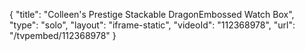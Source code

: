 {
    "title": "Colleen's Prestige Stackable DragonEmbossed Watch Box",
    "type": "solo",
    "layout": "iframe-static",
    "videoId": "112368978",
    "url": "\/tvpembed\/112368978"
}